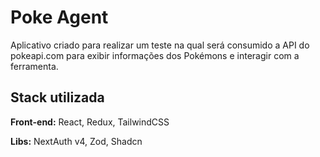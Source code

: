 
# Poke Agent

Aplicativo criado para realizar um teste na qual será consumido a API do pokeapi.com para exibir informações dos Pokémons e interagir com a ferramenta.


## Stack utilizada

**Front-end:** React, Redux, TailwindCSS

**Libs:** NextAuth v4, Zod, Shadcn

